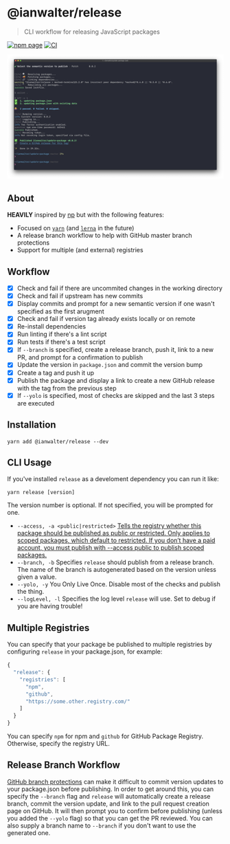 # @ianwalter/release
> CLI workflow for releasing JavaScript packages

[![npm page][npmImage]][npmUrl]
[![CI][ciImage]][ciUrl]

![Screenshot](screenshot.png)

## About

**HEAVILY** inspired by [np][npUrl] but with the following features:

* Focused on [`yarn`][yarnUrl] (and [`lerna`][lernaUrl] in the future)
* A release branch workflow to help with GitHub master branch protections
* Support for multiple (and external) registries

## Workflow

- [x] Check and fail if there are uncommited changes in the working directory
- [x] Check and fail if upstream has new commits
- [x] Display commits and prompt for a new semantic version if one wasn't
      specified as the first arugment
- [x] Check and fail if version tag already exists locally or on remote
- [x] Re-install dependencies
- [x] Run linting if there's a lint script
- [x] Run tests if there's a test script
- [x] If `--branch` is specified, create a release branch, push it, link to a
      new PR, and prompt for a confirmation to publish
- [x] Update the version in `package.json` and commit the version bump
- [x] Create a tag and push it up
- [x] Publish the package and display a link to create a new GitHub release with
      the tag from the previous step
- [x] If `--yolo` is specified, most of checks are skipped and the last 3 steps
      are executed

## Installation

```console
yarn add @ianwalter/release --dev
```

## CLI Usage

If you've installed `release` as a develoment dependency you can run it like:

```console
yarn release [version]
```

The version number is optional. If not specified, you will be prompted for one.

* `--access, -a <public|restricted>` [Tells the registry whether this package
  should be published as public or restricted. Only applies to scoped packages,
  which default to restricted. If you don’t have a paid account, you must
  publish with --access public to publish scoped packages.][npmPublishUrl]
* `--branch, -b` Specifies `release` should publish from a release branch. The
  name of the branch is autogenerated based on the version unless given a value.
* `--yolo, -y` You Only Live Once. Disable most of the checks and publish the
  thing.
* `--logLevel, -l` Specifies the log level `release` will use. Set to debug if
  you are having trouble!

## Multiple Registries

You can specify that your package be published to multiple registries by
configuring `release` in your package.json, for example:

```js
{
  "release": {
    "registries": [
      "npm",
      "github",
      "https://some.other.registry.com/"
    ]
  }
}
```

You can specify `npm` for npm and `github` for GitHub Package Registry.
Otherwise, specify the registry URL.

## Release Branch Workflow

[GitHub branch protections][protectionsUrl] can make it difficult to commit
version updates to your package.json before publishing. In order to get around
this, you can specify the `--branch` flag and `release` will automatically
create a release branch, commit the version update, and link to the pull request
creation page on GitHub. It will then prompt you to confirm before publishing
(unless you added the `--yolo` flag) so that you can get the PR reviewed. You
can also supply a branch name to `--branch` if you don't want to use the
generated one.

[npmImage]: https://img.shields.io/npm/v/@ianwalter/release.svg
[npmUrl]: https://www.npmjs.com/package/@ianwalter/release
[ciImage]: https://github.com/ianwalter/release/workflows/CI/badge.svg
[ciUrl]: https://github.com/ianwalter/release/actions
[npUrl]: https://github.com/sindresorhus/np
[yarnUrl]: https://yarnpkg.com/en/
[lernaUrl]: https://lerna.js.org/
[npmPublishUrl]: https://docs.npmjs.com/cli/publish
[protectionsUrl]: https://help.github.com/en/articles/about-protected-branches
